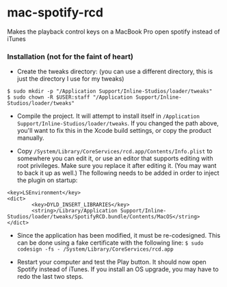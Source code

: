 mac-spotify-rcd
===============

Makes the playback control keys on a MacBook Pro open spotify instead of iTunes

### Installation (not for the faint of heart)

- Create the tweaks directory: (you can use a different directory, this is just the directory I use for my tweaks)
```
$ sudo mkdir -p "/Application Support/Inline-Studios/loader/tweaks"
$ sudo chown -R $USER:staff "/Application Support/Inline-Studios/loader/tweaks"
```

- Compile the project. It will attempt to install itself in `/Application Support/Inline-Studios/loader/tweaks`. If you changed the path above, you'll want to fix this in the Xcode build settings, or copy the product manually.

- Copy `/System/Library/CoreServices/rcd.app/Contents/Info.plist` to somewhere you can edit it, or use an editor that supports editing with root privileges. Make sure you replace it after editing it. (You may want to back it up as well.) The following needs to be added in order to inject the plugin on startup: 
```
<key>LSEnvironment</key>
<dict>
        <key>DYLD_INSERT_LIBRARIES</key>
        <string>/Library/Application Support/Inline-Studios/loader/tweaks/SpotifyRCD.bundle/Contents/MacOS</string>
</dict>
```

- Since the application has been modified, it must be re-codesigned. This can be done using a fake certificate with the following line: `$ sudo codesign -fs - /System/Library/CoreServices/rcd.app`

- Restart your computer and test the Play button. It should now open Spotify instead of iTunes. If you install an OS upgrade, you may have to redo the last two steps.
